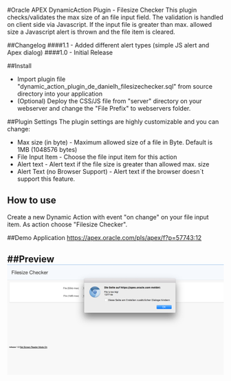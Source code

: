 #Oracle APEX DynamicAction Plugin - Filesize Checker
This plugin checks/validates the max size of an file input field. The validation is handled on client side via Javascript.
If the input file is greater than max. allowed size a Javascript alert is thrown and the file item is cleared.

##Changelog
####1.1 - Added different alert types (simple JS alert and Apex dialog)
####1.0 - Initial Release

##Install
- Import plugin file "dynamic_action_plugin_de_danielh_filesizechecker.sql" from source directory into your application
- (Optional) Deploy the CSS/JS file from "server" directory on your webserver and change the "File Prefix" to webservers folder.

##Plugin Settings
The plugin settings are highly customizable and you can change:
- Max size (in byte) - Maximum allowed size of a file in Byte. Default is 1MB (1048576 bytes)
- File Input Item - Choose the file input item for this action
- Alert text - Alert text if the file size is greater than allowed max. size
- Alert Text (no Browser Support) - Alert text if the browser doesn´t support this feature.

## How to use
Create a new Dynamic Action with event "on change" on your file input item. As action choose "Filesize Checker".

##Demo Application
https://apex.oracle.com/pls/apex/f?p=57743:12

##Preview
![](https://github.com/Dani3lSun/apex-plugin-filesizechecker/blob/master/preview.png)
---

